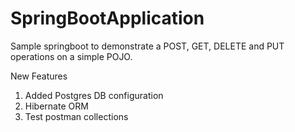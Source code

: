 # SpringBootApplication

Sample springboot to demonstrate a POST, GET, DELETE and PUT operations on a simple POJO. 

New Features

1. Added Postgres DB configuration
2. Hibernate ORM
3. Test postman collections
